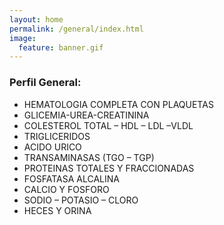 ```yaml
---
layout: home
permalink: /general/index.html
image:
  feature: banner.gif 
---
```


### Perfil General:

* HEMATOLOGIA COMPLETA CON PLAQUETAS
* GLICEMIA-UREA-CREATININA
* COLESTEROL TOTAL – HDL – LDL –VLDL
* TRIGLICERIDOS
* ACIDO URICO
* TRANSAMINASAS (TGO – TGP)
* PROTEINAS TOTALES Y FRACCIONADAS
* FOSFATASA ALCALINA
* CALCIO Y FOSFORO
* SODIO – POTASIO – CLORO
* HECES Y ORINA

